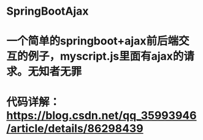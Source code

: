 # SpringBootAjax
# 一个简单的springboot+ajax前后端交互的例子，myscript.js里面有ajax的请求。无知者无罪
# 代码详解：https://blog.csdn.net/qq_35993946/article/details/86298439

